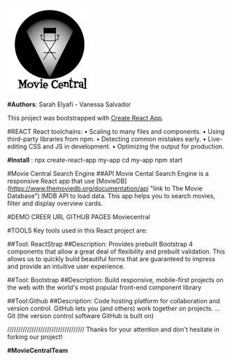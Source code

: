 ![picture](src/Logo.png)


**#Authors**:
Sarah Elyafi - Vanessa Salvador

This project was bootstrapped with [Create React App](https://github.com/facebook/create-react-app).

#REACT 
React toolchains:
    • Scaling to many files and components.
    • Using third-party libraries from npm.
    • Detecting common mistakes early.
    • Live-editing CSS and JS in development.
    • Optimizing the output for production.

**#Install** :
npx create-react-app my-app
cd my-app
npm start


#Movie Central Search Engine
##API
Movie Cental Search Engine is a responsive React app that use 
[MovieDB] (https://www.themoviedb.org/documentation/api "link to The Movie Database") IMDB API to load data. This app helps you to search movies, filter and display overview cards.

#DEMO
CREER URL GITHUB PAGES Moviecentral

#TOOLS
Key tools used in this React project are:

##Tool: ReactStrap 
##Description: Provides prebuilt Bootstrap 4 components that allow a great deal of flexibility and prebuilt validation. This allows us to quickly build beautiful forms that are guaranteed to impress and provide an intuitive user experience. 

##Tool: Bootstrap 
##Description: Build responsive, mobile-first projects on the web with the world's most popular front-end component library

##Tool:Github 
##Description: Code hosting platform for collaboration and version control. GitHub lets you (and others) work together on projects. ... Git (the version control software GitHub is built on)

/////////////////////////////////// Thanks for your attention and don't hesitate in forking our project!

**#MovieCentralTeam**

